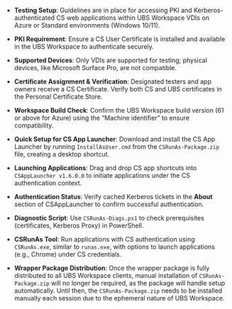 - **Testing Setup**: Guidelines are in place for accessing PKI and Kerberos-authenticated CS web applications within UBS Workspace VDIs on Azure or Standard environments (Windows 10/11).

- **PKI Requirement**: Ensure a CS User Certificate is installed and available in the UBS Workspace to authenticate securely.

- **Supported Devices**: Only VDIs are supported for testing; physical devices, like Microsoft Surface Pro, are not compatible.

- **Certificate Assignment & Verification**: Designated testers and app owners receive a CS Certificate. Verify both CS and UBS certificates in the Personal Certificate Store.

- **Workspace Build Check**: Confirm the UBS Workspace build version (61 or above for Azure) using the “Machine identifier” to ensure compatibility.

- **Quick Setup for CS App Launcher**: Download and install the CS App Launcher by running `InstallAsUser.cmd` from the `CSRunAs-Package.zip` file, creating a desktop shortcut.

- **Launching Applications**: Drag and drop CS app shortcuts into `CSAppLauncher v1.6.0.0` to initiate applications under the CS authentication context.

- **Authentication Status**: Verify cached Kerberos tickets in the **About** section of CSAppLauncher to confirm successful authentication.

- **Diagnostic Script**: Use `CSRunAs-Diags.ps1` to check prerequisites (certificates, Kerberos Proxy) in PowerShell.

- **CSRunAs Tool**: Run applications with CS authentication using `CSRunAs.exe`, similar to `runas.exe`, with options to launch applications (e.g., Chrome) under CS credentials.

- **Wrapper Package Distribution**: Once the wrapper package is fully distributed to all UBS Workspace clients, manual installation of `CSRunAs-Package.zip` will no longer be required, as the package will handle setup automatically. Until then, the `CSRunAs-Package.zip` needs to be installed manually each session due to the ephemeral nature of UBS Workspace.
